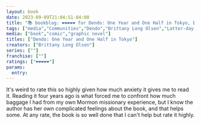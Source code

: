 ```yaml
---
layout: book
date: 2023-09-09T21:04:51-04:00
title: "📚 bookblog: ❤️❤️❤️❤️❤️ for Dendo: One Year and One Half in Tokyo, by Brittany Long Olsen"
tags: ["media","Communities","Dendo","Brittany Long Olsen","Latter-day Saint missionaries","comics"]
media: ["book","comic","graphic novel"]
titles: ["Dendo: One Year and One Half in Tokyo"]
creators: ["Brittany Long Olsen"]
series: [""]
franchise: [""]
ratings: ["❤️❤️❤️❤️❤️"]
params:
  entry:
---
```

It's weird to rate this so highly given how much anxiety it gives me to read it. Reading it four years ago is what forced me to confront how much baggage I had from my own Mormon missionary experience, but I know the author has her own complicated feelings about the book, and that helps some. At any rate, the book is so well done that I can't help but rate it highly.
